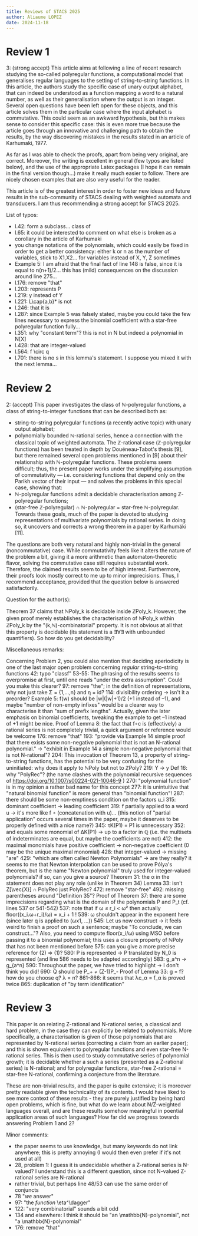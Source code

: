 ```yaml
---
title: Reviews of STACS 2025
author: Aliaume LOPEZ
date: 2024-11-18
---
```


# Review 1

3: (strong accept)
This article aims at following a line of recent research studying the so-called polyregular functions, a computational model that generalises regular languages to the setting of string-to-string functions. In this article, the authors study the specific case of unary output alphabet, that can indeed be understood as a function mapping a word to a natural number, as well as their generalisation where the output is an integer. Several open questions have been left open for these objects, and this article solves them in the particular case where the input alphabet is commutative. This could seem as an awkward hypothesis, but this makes sense to consider this specific case: this is even more true because the article goes through an innovative and challenging path to obtain the results, by the way discovering mistakes in the results stated in an article of Karhumaki, 1977.

As far as I was able to check the proofs, apart from being very original, are correct. Moreover, the writing is excellent in general (few typos are listed below), and the use of the appropriate Latex packages (I hope it can remain in the final version though...) make it really much easier to follow. There are nicely chosen examples that are also very useful for the reader.

This article is of the greatest interest in order to foster new ideas and future results in the sub-community of STACS dealing with weighted automata and transducers. I am thus recommending a strong accept for STACS 2025.

List of typos:
- l.42: form a subclass... class of
- l.65: it could be interested to comment on what else is broken as a corollary in the article of Karhumaki
- you change notations of the polynomials, which could easily be fixed in order to get a better consistency: either k or n as the number of variables, stick to X1,X2... for variables instead of X, Y, Z sometimes
- Example 5: I am afraid that the final fact of line 148 is false, since it is equal to n(n+1)/2... this has (mild) consequences on the discussion around line 275...
- l.176: remove "that"
- l.203: represents P
- l.219: y instead of Y
- l.221: L\cap{a,b}* is not
- l.246: that it is
- l.287: since Example 5 was falsely stated, maybe you could take the few lines necessary to express the binomial coefficient with a star-free polyregular function fully...
- l.351: why "constant term"? this is not in N but indeed a polynomial in N[X]
- l.428: that are integer-valued
- l.564: f \circ q
- l.701: there is no s in this lemma's statement. I suppose you mixed it with the next lemma...


# Review 2

2: (accept)
This paper investigates the class of ℕ-polyregular functions, a class of string-to-integer functions that can be described both as:
* string-to-string polyregular functions (a recently active topic) with unary output alphabet;
* polynomially bounded ℕ-rational series, hence a connection with the classical topic of weighted automata.
The ℤ-rational case (ℤ-polyregular functions) has been treated in depth by Douéneau-Tabot's thesis [9], but there remained several open problems mentioned in [9] about their relationship with ℕ-polyregular functions. These problems seem difficult; thus, the present paper works under the simplifying assumption of commutativity — i.e. considering functions that depend only on the Parikh vector of their input — and solves the problems in this special case, showing that:
* ℕ-polyregular functions admit a decidable characterisation among ℤ-polyregular functions;
* (star-free ℤ-polyregular) ∩ ℕ-polyregular = star-free ℕ-polyregular.
Towards these goals, much of the paper is devoted to studying representations of multivariate polynomials by rational series. In doing so, it uncovers and corrects a wrong theorem in a paper by Karhumäki [11].

The questions are both very natural and highly non-trivial in the general (noncommutative) case. While commutativity feels like it alters the nature of the problem a bit, giving it a more arithmetic than automaton-theoretic flavor, solving the commutative case still requires substantial work. Therefore, the claimed results seem to be of high interest. Furthermore, their proofs look mostly correct to me up to minor imprecisions. Thus, I recommend acceptance, provided that the question below is answered satisfactorily.


Question for the author(s):

Theorem 37 claims that ℕPoly_k is decidable inside ℤPoly_k. However, the given proof merely establishes the characterisation of ℕPoly_k within ℤPoly_k by the "(k,ℕ)-combinatorial" property. It is not obvious at all that this property is decidable (its statement is a ∃∀∃ with unbounded quantifiers). So how do you get decidability?


Miscellaneous remarks:

Concerning Problem 2, you could also mention that deciding aperiodicity is one of the last major open problem concerning *regular* string-to-string functions
42: typo "classf"
53-55: The phrasing of the results seems to overpromise at first, until one reads "under the extra assumption". Could you make this clearer?
97: remove "the"; in the definition of representations, why not just take Σ = {1,...,n} and η = id?
114: divisibility ordering → isn't it a preorder?
Example 5: f(w) should be |w|(|w|+1)/2 (+1 instead of –1), and maybe "number of non-empty infixes" would be a clearer way to characterise it than "sum of prefix lengths". Actually, given the later emphasis on binomial coefficients, tweaking the example to get –1 instead of +1 might be nice.
Proof of Lemma 8: the fact that f∘c is (effectively) a rational series is not completely trivial, a quick argument or reference would be welcome
176: remove "that"
193: "provide via Example 14 simple proof that there exists some non-negative polynomial that is not an N-rational polynomial."
→ "exhibit in Example 14 a simple non-negative polynomial that is not N-rational"?
204: This invocation of Theorem 13, a property of string-to-string functions, has the potential to be very confusing for the uninitiated: why does it apply to ℕPoly but not to ℤPoly?
219: Y → y
Def 16: why "PolyRec"? (the name clashes with the polynomial recursive sequences of https://doi.org/10.1007/s00224-021-10046-9 )
270: "polynomial function" is in my opinion a rather bad name for this concept
277: it is unintuitive that "natural binomial function" is more general than "binomial function"!
287: there should be some non-emptiness condition on the factors u_i
315: dominant coeﬀicient → leading coefficient
319: f partially applied to a word u → it's more like f ∘ (concatenation with u)...
(this notion of "partial application" occurs several times in the paper, maybe it deserves to be properly defined with a nice name?)
345: τK(P1) = P1 is unnecessary
352: and equals some monomial of ∆K(P1) → up to a factor in ℚ (i.e. the multisets of indeterminates are equal, but maybe the coefficients are not)
412: the maximal monomials have positive coeﬀicient → non-negative coefficient (0 may be the unique maximal monomial)
428: that integer-valued → missing "are"
429: "which are often called Newton Polynomials" → are they really? it seems to me that Newton interpolation can be used to prove Pólya's theorem, but is the name "Newton polynomial" truly used for integer-valued polynomials? if so, can you give a source?
Theorem 31: the α in the statement does not play any role (unlike in Theorem 34)
Lemma 33: isn't Z[\vec{X}] ∩ PolyRec just PolyRec?
472: remove "star-free"
492: missing parentheses around "Definition 35"?
Proof of Theorem 37: there are some imprecisions regarding what is the domain of the polynomials P and P_t (cf. lines 537 or 541-542)
537: note that if ω ≤ r_i < ω² then actually floor((x_i.ω+r_i)/ω) = x_i + 1 !
539: ω shouldn't appear in the exponent here (since later q is applied to (ωx1, ...))
545: Let us now construct → it feels weird to finish a proof on such a sentence; maybe "To conclude, we can construct..."?
Also, you need to compute floor(x_i/ω) using MSO before passing it to a binomial polynomial; this uses a closure property of ℕPoly that has not been mentioned before
575: can you give a more precise reference for (2) ⇒ (1)?
580: P is represented → P translated by N_0 is represented (and line 586 needs to be adapted accordingly)
583: g_a^n → g_{a^n}
590: Throughout the paper, we have tried to highlight → I don't think you did!
690: Q should be P_+ *+* (Z-1)P_-
Proof of Lemma 33: g = f? how do you choose q? λ = n?
861-866: it seems that λc_α = f_α is proved twice
865: duplication of "by term identification"


# Review 3

This paper is on relating Z-rational and N-rational series, a classical and hard problem, in the case they can explicitly be related to polynomials. More specifically, a characterisation is given of those polynomials that are represented by N-rational series (correcting a claim from an earlier paper); and this is shown equivalent to polyregular functions and even star-free N-rational series. This is then used to study commutative series of polynomial growth; it is decidable whether a such a series (presented as a Z-rational series) is N-rational; and for polyregular functions, star-free Z-rational = star-free N-rational, confirming a conjecture from the literature.

These are non-trivial results, and the paper is quite extensive; it is moreover pretty readable given the technicality of its contents. I would have liked to see more context of these results - they are purely justified by being hard open problems, which is fine, but what do we learn about N/Z-weighted languages overall, and are these results somehow meaningful in poential application areas of such languages? How far did we progress towards answering Problem 1 and 2?

Minor comments:
- the paper seems to use knowledge, but many keywords do not link anywhere; this is pretty annoying (I would then even prefer if it's not used at all)
- 28, problem 1: I guess it is undecidable whether a Z-rational series is N-valued? I understand this is a different question, since not N-valued Z-rational series are N-rational
- rather trivial, but perhaps line 48/53 can use the same order of conjuncts
- 78 "*we* answer"
- 97: "the *function* \eta^\dagger"
- 122: "very combinatorial" sounds a bit odd
- 134 and elsewhere: I think it should be "an \mathbb{N}-polynomial", not "a \mathbb{N}-polynomial"
- 176: remove "that"
